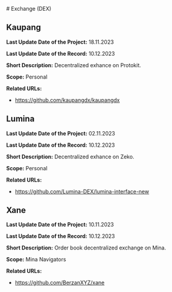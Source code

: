 # Exchange (DEX)

## Kaupang

**Last Update Date of the Project:** 18.11.2023

**Last Update Date of the Record:** 10.12.2023

**Short Description:** Decentralized exhance on Protokit.

**Scope:** Personal

**Related URLs:** 

- https://github.com/kaupangdx/kaupangdx

## Lumina

**Last Update Date of the Project:** 02.11.2023

**Last Update Date of the Record:** 10.12.2023

**Short Description:** Decentralized exhance on Zeko.

**Scope:** Personal

**Related URLs:** 

- https://github.com/Lumina-DEX/lumina-interface-new

## Xane

**Last Update Date of the Project:** 10.11.2023

**Last Update Date of the Record:** 10.12.2023

**Short Description:** Order book decentralized exchange on Mina.

**Scope:** Mina Navigators

**Related URLs:** 

- https://github.com/BerzanXYZ/xane